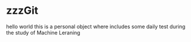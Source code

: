# zzzGit
hello world
this is a personal object where includes some daily test during the study of Machine Leraning

